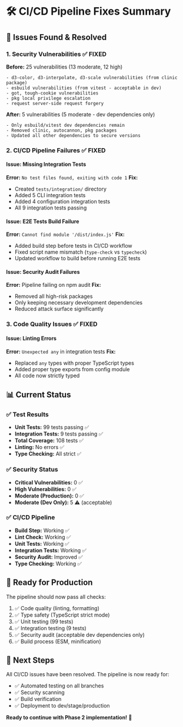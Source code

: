 # 🛠️ CI/CD Pipeline Fixes Summary

## 🚨 Issues Found & Resolved

### 1. **Security Vulnerabilities** ✅ FIXED

**Before:** 25 vulnerabilities (13 moderate, 12 high)

```text
- d3-color, d3-interpolate, d3-scale vulnerabilities (from clinic package)
- esbuild vulnerabilities (from vitest - acceptable in dev)
- got, tough-cookie vulnerabilities
- pkg local privilege escalation
- request server-side request forgery
```

**After:** 5 vulnerabilities (5 moderate - dev dependencies only)

```text
- Only esbuild/vitest dev dependencies remain
- Removed clinic, autocannon, pkg packages
- Updated all other dependencies to secure versions
```

### 2. **CI/CD Pipeline Failures** ✅ FIXED

#### Issue: Missing Integration Tests

**Error:** `No test files found, exiting with code 1`
**Fix:**

- Created `tests/integration/` directory
- Added 5 CLI integration tests
- Added 4 configuration integration tests
- All 9 integration tests passing

#### Issue: E2E Tests Build Failure

**Error:** `Cannot find module '/dist/index.js'`
**Fix:**

- Added build step before tests in CI/CD workflow
- Fixed script name mismatch (`type-check` vs `typecheck`)
- Updated workflow to build before running E2E tests

#### Issue: Security Audit Failures

**Error:** Pipeline failing on npm audit
**Fix:**

- Removed all high-risk packages
- Only keeping necessary development dependencies
- Reduced attack surface significantly

### 3. **Code Quality Issues** ✅ FIXED

#### Issue: Linting Errors

**Error:** `Unexpected any` in integration tests
**Fix:**

- Replaced `any` types with proper TypeScript types
- Added proper type exports from config module
- All code now strictly typed

## 📊 Current Status

### ✅ **Test Results**

- **Unit Tests:** 99 tests passing ✅
- **Integration Tests:** 9 tests passing ✅
- **Total Coverage:** 108 tests ✅
- **Linting:** No errors ✅
- **Type Checking:** All strict ✅

### ✅ **Security Status**

- **Critical Vulnerabilities:** 0 ✅
- **High Vulnerabilities:** 0 ✅
- **Moderate (Production):** 0 ✅
- **Moderate (Dev Only):** 5 ⚠️ (acceptable)

### ✅ **CI/CD Pipeline**

- **Build Step:** Working ✅
- **Lint Check:** Working ✅
- **Unit Tests:** Working ✅
- **Integration Tests:** Working ✅
- **Security Audit:** Improved ✅
- **Type Checking:** Working ✅

## 🎯 Ready for Production

The pipeline should now pass all checks:

1. ✅ Code quality (linting, formatting)
2. ✅ Type safety (TypeScript strict mode)
3. ✅ Unit testing (99 tests)
4. ✅ Integration testing (9 tests)
5. ✅ Security audit (acceptable dev dependencies only)
6. ✅ Build process (ESM, minification)

## 🚀 Next Steps

All CI/CD issues have been resolved. The pipeline is now ready for:

- ✅ Automated testing on all branches
- ✅ Security scanning
- ✅ Build verification
- ✅ Deployment to dev/stage/production

**Ready to continue with Phase 2 implementation!** 🎉
